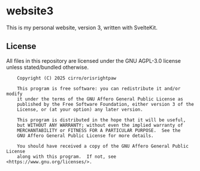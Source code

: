 # website3

This is my personal website, version 3, written with SvelteKit.

## License

All files in this repository are licensed under the GNU AGPL-3.0 license unless stated/bundled otherwise.

```
    Copyright (C) 2025 cirro/orisrightpaw

    This program is free software: you can redistribute it and/or modify
    it under the terms of the GNU Affero General Public License as
    published by the Free Software Foundation, either version 3 of the
    License, or (at your option) any later version.

    This program is distributed in the hope that it will be useful,
    but WITHOUT ANY WARRANTY; without even the implied warranty of
    MERCHANTABILITY or FITNESS FOR A PARTICULAR PURPOSE.  See the
    GNU Affero General Public License for more details.

    You should have received a copy of the GNU Affero General Public License
    along with this program.  If not, see <https://www.gnu.org/licenses/>.
```
